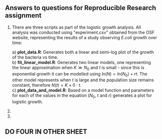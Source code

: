 ## Answers to questions for Reproducible Research assignment

1) There are three scripts as part of the logistic growth analysis. All analysis was conducted using "experiment.csv" obtained from the OSF website, representing the results of a study observing *E.coli* growth over time:

   a) **plot_data.R**: Generates both a linear and semi-log plot of the growth of the bacteria vs time.   \
   b) **fit_linear_model.R**: Generates two linear models, one representing the linear approximation when $` K \gg N_0 `$ and $`t`$ is small - since this is exponential growth it can       be modelled using $`ln(N) = ln(N_0) + rt`$. The other model represents when $`t`$ is large and the population size remains constant, therefore $` N(t) = K + 0 \cdot t `$. \
   c) **plot_data_and_model.R**: Based on a model function and parameters for each of the values in the equation ($` N_0`$, $`t`$ and $`r`$) generates a plot for logistic growth. 

2)
3)


## DO FOUR IN OTHER SHEET
